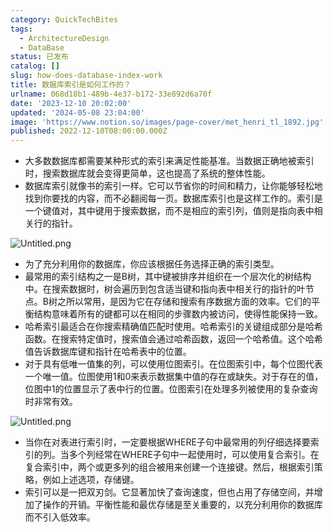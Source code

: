 ```yaml
---
category: QuickTechBites
tags:
  - ArchitectureDesign
  - DataBase
status: 已发布
catalog: []
slug: how-does-database-index-work
title: 数据库索引是如何工作的？
urlname: 068d18b1-489b-4e37-b172-33e892d6a70f
date: '2023-12-10 20:02:00'
updated: '2024-05-08 23:04:00'
image: 'https://www.notion.so/images/page-cover/met_henri_tl_1892.jpg'
published: 2022-12-10T08:00:00.000Z
---
```

- 大多数数据库都需要某种形式的索引来满足性能基准。当数据正确地被索引时，搜索数据库就会变得更简单，这也提高了系统的整体性能。
- 数据库索引就像书的索引一样。它可以节省你的时间和精力，让你能够轻松地找到你要找的内容，而不必翻阅每一页。数据库索引也是这样工作的。索引是一个键值对，其中键用于搜索数据，而不是相应的索引列，值则是指向表中相关行的指针。

![Untitled.png](https://prod-files-secure.s3.us-west-2.amazonaws.com/5d24fe63-e567-4804-86f9-9fdc62e13082/3e87f042-644d-48ab-9a58-227f3d930d71/Untitled.png?X-Amz-Algorithm=AWS4-HMAC-SHA256&X-Amz-Content-Sha256=UNSIGNED-PAYLOAD&X-Amz-Credential=ASIAZI2LB4665UE7RQ3S%2F20250215%2Fus-west-2%2Fs3%2Faws4_request&X-Amz-Date=20250215T053614Z&X-Amz-Expires=3600&X-Amz-Security-Token=IQoJb3JpZ2luX2VjEBYaCXVzLXdlc3QtMiJHMEUCIQD8Gd%2BhrDNBGsJWodqWmAV5RKf9aLchiXtcUDSwzJbaNgIgFKg6CteJGeeZ5bECwBCdJrJhO4Yq9Rn22y1L9SZ8vv8q%2FwMIPxAAGgw2Mzc0MjMxODM4MDUiDPCo07gQYMTcKB8yDyrcA6k8fZdzr%2FscS4GjnsHtDvxVwDw9mr5sxTXzpGpqaO0ZiB72hIM4iisc7ABThoLI59a8KzANLXMXSkha5ixxnBMbxSF4%2FQRPNLI8GidHfA02pDdqAkxTYsJUPZTvwTtOoF5YJIesH%2B33dC8ccshEtwbhYwyDU60fPT%2BZrCV5D6RZqFiDGmJ%2BUaF3FeIATSetCmm1iCzy3%2FhvDajvVnh067iYfGCngB5bKp%2BhIxxVpLe1FdOgsKpwW%2F2yWbCoCleiF1h0FccF980IfUg6TgOD%2F31eZMHmcVyQib9TjVq0KC44QAKgqxW7C7BBTTj2VP6zJNami35vtFNNwQCkOt05Ppb6SUtVFacoW%2BMhrRNKRFoF8wqRsu1jMWncUPwY1%2Bz%2F9c825G0ORrEl9%2BWi4fKVRTS3onfd1qKVc93u06F8L8n%2FOn%2F7OVDQug5%2F0THpvjyFlduuDSiqOCGqd4fnYcp0VqIt%2Bp8wLz5InH1vLGjoNmNROx%2Fmv%2FD4KYj5tiSPae1lSe3%2FCcBd36tcXR6Ew0TCXZ8uR0Du0Wz%2F5wDnX4uOi0ax2c1uXhEbQMLDD1YuvGyC3w0eYhjnHumo1Xs6fVLOshWWgmq%2BoNRHYrQcJlT7foac1k3Y3hpuKT0b35s2MJfLwL0GOqUBBcRyWuSHD38vfsG3oKmxzAIZ3IDhP2WDYa26%2FEvE5WzSqG8WWCCh6Yr4%2BkYk4QkkBRPZLmRaXb9LStCIbkeRvrjQEUPiedo36ziUEqQUFDg%2BNaUP1vKgaphKjjBnRYiylIXCy71DtpGnJ2yZKyNz40vJggfXwGn2hNJcilgkcp9SCOR3yoWJDLbFUYtkP%2B2MZi0WkC71DUHD09Il1gyBMto6NFRM&X-Amz-Signature=28707af1a57ab4eab888ee1829e44358602213c7ef37f0338e33ea4e2c6e3fe8&X-Amz-SignedHeaders=host&x-id=GetObject)

- 为了充分利用你的数据库，你应该根据任务选择正确的索引类型。
- 最常用的索引结构之一是B树，其中键被排序并组织在一个层次化的树结构中。在搜索数据时，树会遍历到包含适当键和指向表中相关行的指针的叶节点。B树之所以常用，是因为它在存储和搜索有序数据方面的效率。它们的平衡结构意味着所有的键都可以在相同的步骤数内被访问，使得性能保持一致。
- 哈希索引最适合在你搜索精确值匹配时使用。哈希索引的关键组成部分是哈希函数。在搜索特定值时，搜索值会通过哈希函数，返回一个哈希值。这个哈希值告诉数据库键和指针在哈希表中的位置。
- 对于具有低唯一值集的列，可以使用位图索引。在位图索引中，每个位图代表一个唯一值。位图使用1和0来表示数据集中值的存在或缺失。对于存在的值，位图中1的位置显示了表中行的位置。位图索引在处理多列被使用的复杂查询时非常有效。

![Untitled.png](https://prod-files-secure.s3.us-west-2.amazonaws.com/5d24fe63-e567-4804-86f9-9fdc62e13082/25e88b4a-737d-484e-85cc-b7fe2444aa3c/Untitled.png?X-Amz-Algorithm=AWS4-HMAC-SHA256&X-Amz-Content-Sha256=UNSIGNED-PAYLOAD&X-Amz-Credential=ASIAZI2LB4665UE7RQ3S%2F20250215%2Fus-west-2%2Fs3%2Faws4_request&X-Amz-Date=20250215T053614Z&X-Amz-Expires=3600&X-Amz-Security-Token=IQoJb3JpZ2luX2VjEBYaCXVzLXdlc3QtMiJHMEUCIQD8Gd%2BhrDNBGsJWodqWmAV5RKf9aLchiXtcUDSwzJbaNgIgFKg6CteJGeeZ5bECwBCdJrJhO4Yq9Rn22y1L9SZ8vv8q%2FwMIPxAAGgw2Mzc0MjMxODM4MDUiDPCo07gQYMTcKB8yDyrcA6k8fZdzr%2FscS4GjnsHtDvxVwDw9mr5sxTXzpGpqaO0ZiB72hIM4iisc7ABThoLI59a8KzANLXMXSkha5ixxnBMbxSF4%2FQRPNLI8GidHfA02pDdqAkxTYsJUPZTvwTtOoF5YJIesH%2B33dC8ccshEtwbhYwyDU60fPT%2BZrCV5D6RZqFiDGmJ%2BUaF3FeIATSetCmm1iCzy3%2FhvDajvVnh067iYfGCngB5bKp%2BhIxxVpLe1FdOgsKpwW%2F2yWbCoCleiF1h0FccF980IfUg6TgOD%2F31eZMHmcVyQib9TjVq0KC44QAKgqxW7C7BBTTj2VP6zJNami35vtFNNwQCkOt05Ppb6SUtVFacoW%2BMhrRNKRFoF8wqRsu1jMWncUPwY1%2Bz%2F9c825G0ORrEl9%2BWi4fKVRTS3onfd1qKVc93u06F8L8n%2FOn%2F7OVDQug5%2F0THpvjyFlduuDSiqOCGqd4fnYcp0VqIt%2Bp8wLz5InH1vLGjoNmNROx%2Fmv%2FD4KYj5tiSPae1lSe3%2FCcBd36tcXR6Ew0TCXZ8uR0Du0Wz%2F5wDnX4uOi0ax2c1uXhEbQMLDD1YuvGyC3w0eYhjnHumo1Xs6fVLOshWWgmq%2BoNRHYrQcJlT7foac1k3Y3hpuKT0b35s2MJfLwL0GOqUBBcRyWuSHD38vfsG3oKmxzAIZ3IDhP2WDYa26%2FEvE5WzSqG8WWCCh6Yr4%2BkYk4QkkBRPZLmRaXb9LStCIbkeRvrjQEUPiedo36ziUEqQUFDg%2BNaUP1vKgaphKjjBnRYiylIXCy71DtpGnJ2yZKyNz40vJggfXwGn2hNJcilgkcp9SCOR3yoWJDLbFUYtkP%2B2MZi0WkC71DUHD09Il1gyBMto6NFRM&X-Amz-Signature=a2581d6f597b9a2b5f982fdcdc87478aaf8c94d23ddd8cbbae15f16296162918&X-Amz-SignedHeaders=host&x-id=GetObject)

- 当你在对表进行索引时，一定要根据WHERE子句中最常用的列仔细选择要索引的列。当多个列经常在WHERE子句中一起使用时，可以使用复合索引。在复合索引中，两个或更多列的组合被用来创建一个连接键。然后，根据索引策略，例如上述选项，存储键。
- 索引可以是一把双刃剑。它显著加快了查询速度，但也占用了存储空间，并增加了操作的开销。平衡性能和最优存储是至关重要的，以充分利用你的数据库而不引入低效率。
